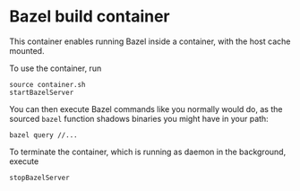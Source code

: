 # Bazel build container

This container enables running Bazel inside a container, with the host cache mounted.

To use the container, run

```shell
source container.sh
startBazelServer
```

You can then execute Bazel commands like you normally would do, as the sourced `bazel`
function shadows binaries you might have in your path:

```shell
bazel query //...
```

To terminate the container, which is running as daemon in the background, execute

```shell
stopBazelServer
```
